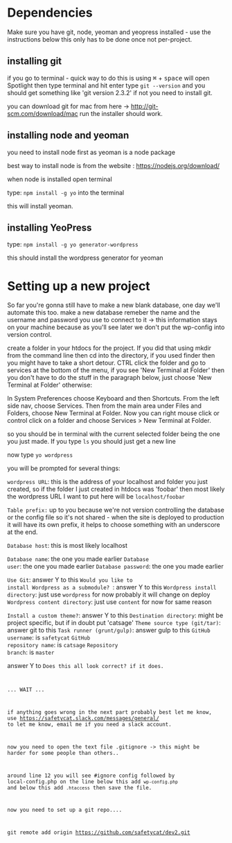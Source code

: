 # Dependencies
Make sure you have git, node, yeoman and yeopress installed - use the instructions below this only has to be done once not per-project.

## installing git
if you go to terminal - quick way to do this is using <kbd>⌘</kbd> + <kbd>space</kbd> will open Spotlight then type terminal and hit enter type <code>git --version</code> and you should get something like 'git version 2.3.2' if not you need to install git.

you can download git for mac from here -> http://git-scm.com/download/mac run the installer should work. 

## installing node and yeoman
you need to install node first as yeoman is a node package

best way to install node is from the website : https://nodejs.org/download/

when node is installed open terminal

type: 
    <code>npm install -g yo</code>
into the terminal

this will install yeoman.

## installing YeoPress
type:
    <code>npm install -g yo generator-wordpress</code>
    
this should install the wordpress generator for yeoman

# Setting up a new project

So far you're gonna still have to make a new blank database, one day we'll automate this too. make a new database remeber the name and the username and password you use to connect to it -> this information stays on your machine because as you'll see later we don't put the wp-config into version control.

create a folder in your htdocs for the project. If you did that using mkdir from the command line then cd into the directory, if you used finder then you might have to take a short detour. CTRL click the folder and go to services at the bottom of the menu, if you see 'New Terminal at Folder' then you don't have to do the stuff in the paragraph below, just choose 'New Terminal at Folder' otherwise:

In System Preferences choose Keyboard and then Shortcuts. From the left side nav, choose Services. Then from the main area under Files and Folders, choose New Terminal at Folder. Now you can right mouse click or control click on a folder and choose Services > New Terminal at Folder. 

so you should be in terminal with the current selected folder being the one you just made. If you type <code>ls</code> you should just get a new line

now type <code>yo wordpress</code>

you will be prompted for several things:

<code>wordpress URL</code>: this is the address of your localhost and folder you just created, so if the folder I just created in htdocs was 'foobar' then most likely the wordpress URL I want to put here will be <code>localhost/foobar</code>

<code>Table prefix:</code> up to you because we're not version controlling the database or the config file so it's not shared - when the site is deployed to production it will have its own prefix, it helps to choose something with an underscore at the end.

<code>Database host</code>: this is most likely localhost

<code>Database name</code>: the one you made earlier
<code>Database user</code>: the one you made earlier
<code>Database password</code>: the one you made earlier

<code>Use Git</code>: answer Y to this
<code>Would you like to install Wordpress as a submodule? </code>: answer Y to this
<code>Wordpress install directory</code>: just use <code>wordpress</code> for now probably it will change on deploy
<code>Wordpress content directory</code>: just use <code>content</code> for now for same reason

<code>Install a custom theme?</code>: answer Y to this
<code>Destination directory</code>: might be project specific, but if in doubt put 'catsage'
<code>Theme source type (git/tar)</code>: answer git to this
<code>Task runner (grunt/gulp)</code>: answer gulp to this
<code>GitHub username</code>: is <code>safetycat</code>
<code>GitHub repository name</code>: is <code>catsage</code>
<code>Repository branch</code>: is <code>master</code>

answer Y to <code>Does this all look correct? if it does.

... WAIT ...

if anything goes wrong in the next part probably best let me know, use https://safetycat.slack.com/messages/general/ to let me know, email me if you need a slack account.

now you need to open the text file .gitignore -> this might be harder for some people than others.. 

around line 12 you will see #ignore config followed by local-config.php on the line below this add <code>wp-config.php</code> and below this add <code>.htaccess</code> then save the file.

now you need to set up a git repo....

git remote add origin https://github.com/safetycat/dev2.git





